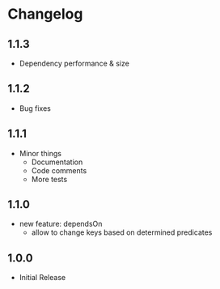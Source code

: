 # Changelog

## 1.1.3

- Dependency performance & size

## 1.1.2

- Bug fixes

## 1.1.1

- Minor things
  - Documentation
  - Code comments
  - More tests

## 1.1.0

- new feature: dependsOn
  - allow to change keys based on determined predicates

## 1.0.0

- Initial Release
